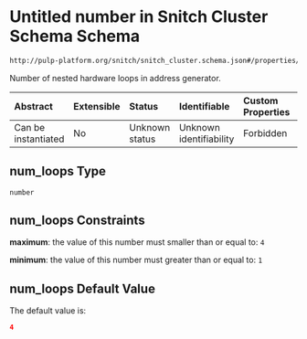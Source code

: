 # Untitled number in Snitch Cluster Schema Schema

```txt
http://pulp-platform.org/snitch/snitch_cluster.schema.json#/properties/hives/items/properties/cores/items/properties/ssrs/items/properties/num_loops
```

Number of nested hardware loops in address generator.

| Abstract            | Extensible | Status         | Identifiable            | Custom Properties | Additional Properties | Access Restrictions | Defined In                                                                       |
| :------------------ | :--------- | :------------- | :---------------------- | :---------------- | :-------------------- | :------------------ | :------------------------------------------------------------------------------- |
| Can be instantiated | No         | Unknown status | Unknown identifiability | Forbidden         | Allowed               | none                | [snitch_cluster.schema.json*](snitch_cluster.schema.json "open original schema") |

## num_loops Type

`number`

## num_loops Constraints

**maximum**: the value of this number must smaller than or equal to: `4`

**minimum**: the value of this number must greater than or equal to: `1`

## num_loops Default Value

The default value is:

```json
4
```
